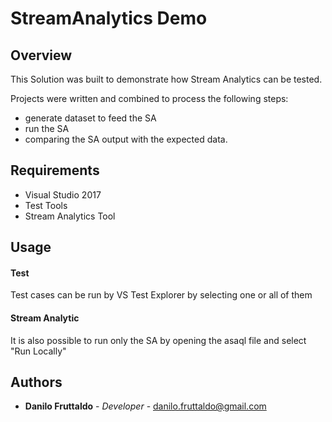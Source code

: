 # StreamAnalytics Demo
## Overview
This Solution was built to demonstrate how Stream Analytics can be tested.

Projects were written and combined to process the following steps:
- generate dataset to feed the SA
- run the SA
- comparing the SA output with the expected data.

## Requirements
- Visual Studio 2017
- Test Tools
- Stream Analytics Tool

## Usage
#### Test
Test cases can be run by VS Test Explorer by selecting one or all of them

#### Stream Analytic
It is also possible to run only the SA by opening the asaql file and select "Run Locally"

## Authors
* **Danilo Fruttaldo** - *Developer* - [danilo.fruttaldo@gmail.com](mailto:danilo.fruttaldo@gmail.com)